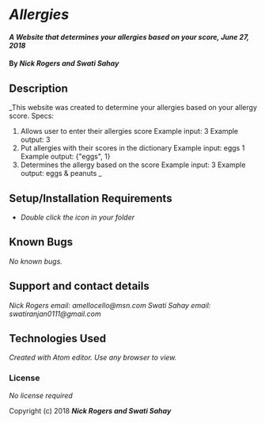 
# _Allergies_

#### _A Website that determines your allergies based on your score, June 27, 2018_

#### By _**Nick Rogers and Swati Sahay**_

## Description

_This website was created to determine your allergies based on your allergy score.
Specs:
1. Allows user to enter their allergies score
  Example input: 3
  Example output: 3
2. Put allergies with their scores in the dictionary
  Example input: eggs 1
  Example output: {"eggs", 1}
3. Determines the allergy based on the score
  Example input: 3
  Example output: eggs & peanuts
_

## Setup/Installation Requirements

* _Double click the icon in your folder_

## Known Bugs

_No known bugs._

## Support and contact details

_Nick Rogers email: amellocello@msn.com_
_Swati Sahay email: swatiranjan0111@gmail.com_

## Technologies Used

_Created with Atom editor.  Use any browser to view._

### License

*No license required*

Copyright (c) 2018 **_Nick Rogers and Swati Sahay_**
